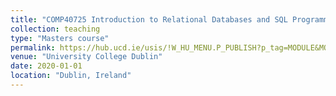 ```yaml
---
title: "COMP40725 Introduction to Relational Databases and SQL Programming"
collection: teaching
type: "Masters course"
permalink: https://hub.ucd.ie/usis/!W_HU_MENU.P_PUBLISH?p_tag=MODULE&MODULE=COMP40725
venue: "University College Dublin"
date: 2020-01-01
location: "Dublin, Ireland"
---
```

